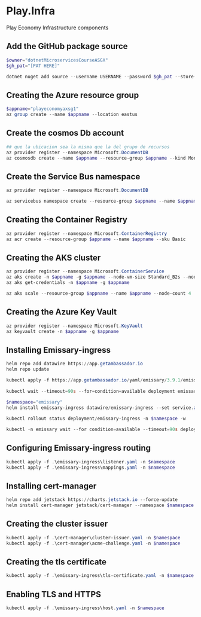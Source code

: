 # Play.Infra
Play Economy Infrastructure components


## Add the GitHub package source
```powershell
$owner="dotnetMicroservicesCourseASGX"
$gh_pat="[PAT HERE]"

dotnet nuget add source --username USERNAME --password $gh_pat --store-password-in-clear-text --name github "https://nuget.pkg.github.com/$owner/index.json"
```

## Creating the Azure resource group
```powershell
$appname="playeconomyaxsg1"
az group create --name $appname --location eastus
```
## Create the cosmos Db account
```powershell
## que la ubicacion sea la misma que la del grupo de recursos
az provider register --namespace Microsoft.DocumentDB
az cosmosdb create --name $appname --resource-group $appname --kind MongoDB --enable-free-tier --location-region eastus
```

## Create the Service Bus namespace
```powershell
az provider register --namespace Microsoft.DocumentDB

az servicebus namespace create --resource-group $appname --name $appname --sku Standard
```

## Creating the Container Registry
```powershell
az provider register --namespace Microsoft.ContainerRegistry
az acr create --resource-group $appname --name $appname --sku Basic
```

## Creating the AKS cluster
```powershell
az provider register --namespace Microsoft.ContainerService
az aks create -n $appname -g $appname --node-vm-size Standard_B2s --node-count 2 --attach-acr $appname --enable-oidc-issuer --enable-workload-identity --generate-ssh-keys 
az aks get-credentials -n $appname -g $appname

az aks scale --resource-group $appname --name $appname --node-count 4
```

## Creating the Azure Key Vault
```powershell
az provider register --namespace Microsoft.KeyVault
az keyvault create -n $appname -g $appname
```
## Installing Emissary-ingress
```powershell
helm repo add datawire https://app.getambassador.io
helm repo update

kubectl apply -f https://app.getambassador.io/yaml/emissary/3.9.1/emissary-crds.yaml
 
kubectl wait --timeout=90s --for=condition=available deployment emissary-apiext -n emissary-system
 
$namespace="emissary" 
helm install emissary-ingress datawire/emissary-ingress --set service.annotations."service\.beta\.kubernetes\.io/azure-dns-label-name"=$appname --namespace $namespace --create-namespace 

kubectl rollout status deployment/emissary-ingress -n $namespace -w

kubectl -n emissary wait --for condition=available --timeout=90s deploy -lapp.kubernetes.io/instance=emissary-ingress

```

## Configuring Emissary-ingress routing
```powershell
kubectl apply -f .\emissary-ingress\listener.yaml -n $namespace
kubectl apply -f .\emissary-ingress\mappings.yaml -n $namespace
```

## Installing cert-manager
```powershell
helm repo add jetstack https://charts.jetstack.io --force-update
helm install cert-manager jetstack/cert-manager --namespace $namespace --version v1.18.0 --set crds.enabled=true

```

## Creating the cluster issuer
```powershell
kubectl apply -f .\cert-manager\cluster-issuer.yaml -n $namespace
kubectl apply -f .\cert-manager\acme-challenge.yaml -n $namespace
``` 

## Creating the tls certificate
```powershell
kubectl apply -f .\emissary-ingress\tls-certificate.yaml -n $namespace

```

## Enabling TLS and HTTPS
```powershell
kubectl apply -f .\emissary-ingress\host.yaml -n $namespace
``` 